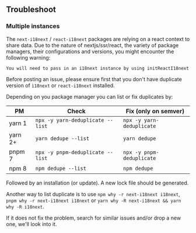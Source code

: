 ## Troubleshoot

### Multiple instances

The `next-i18next` / `react-i18next` packages are relying on a react context to 
share data. Due to the nature of nextjs/ssr/react, the variety of package managers,
their configurations and versions, you might encounter the following warning: 

```
You will need to pass in an i18next instance by using initReactI18next
```

Before posting an issue, please ensure first that you don't have duplicate version of
`ì18next` or `react-i18next` installed. 

Depending on you package manager you can list or fix duplicates by:

| PM           | Check                             | Fix (only on semver)      |
|--------------|-----------------------------------|---------------------------|
| yarn 1       | `npx -y yarn-deduplicate --list`  | `npx -y yarn-deduplicate` |
| yarn 2+      | `yarn dedupe --list`              | `yarn dedupe`             |
| pnpm 7       | `npx -y pnpm-deduplicate --list`  | `npx -y pnpm-deduplicate` |
| npm 8        | `npm dedupe --list`               | `npm dedupe`              |

Followed by an installation (or update). A new lock file should be generated.

Another way to list duplicate is to use `npm why -r next-i18next i18next`, `pnpm why -r next-i18next i18next` 
or `yarn why -R next-i18next && yarn why -R i18next`.

If it does not fix the problem, search for similar issues and/or drop a new one, we'll look into it. 


